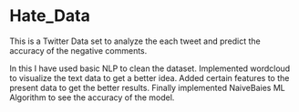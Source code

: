 # Hate_Data
This is a Twitter Data set to analyze the each tweet and predict the accuracy of the negative comments.

In this I have used basic NLP to clean the dataset.
Implemented wordcloud to visualize the text data to get a better idea.
Added certain features to the present data to get the better results.
Finally implemented NaiveBaies ML Algorithm to see the accuracy of the model.
